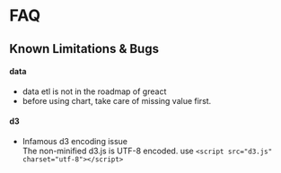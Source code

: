 # FAQ

## Known Limitations & Bugs

#### data

- data etl is not in the roadmap of greact
- before using chart, take care of missing value first. 


#### d3

- Infamous d3 encoding issue  
The non-minified d3.js is UTF-8 encoded. use `<script src="d3.js" charset="utf-8"></script>`
